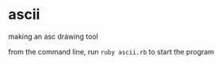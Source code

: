 ascii
=====

making an asc drawing tool


from the command line, run `ruby ascii.rb` to start the program
